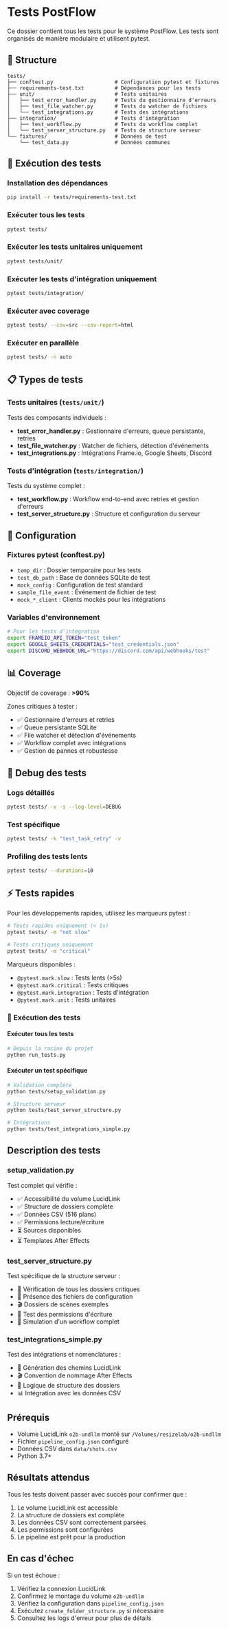 # Tests PostFlow

Ce dossier contient tous les tests pour le système PostFlow. Les tests sont organisés de manière modulaire et utilisent pytest.

## 📁 Structure

```
tests/
├── conftest.py                    # Configuration pytest et fixtures
├── requirements-test.txt          # Dépendances pour les tests
├── unit/                          # Tests unitaires
│   ├── test_error_handler.py      # Tests du gestionnaire d'erreurs
│   ├── test_file_watcher.py       # Tests du watcher de fichiers
│   └── test_integrations.py       # Tests des intégrations
├── integration/                   # Tests d'intégration
│   ├── test_workflow.py           # Tests du workflow complet
│   └── test_server_structure.py   # Tests de structure serveur
└── fixtures/                      # Données de test
    └── test_data.py               # Données communes
```

## 🚀 Exécution des tests

### Installation des dépendances
```bash
pip install -r tests/requirements-test.txt
```

### Exécuter tous les tests
```bash
pytest tests/
```

### Exécuter les tests unitaires uniquement
```bash
pytest tests/unit/
```

### Exécuter les tests d'intégration uniquement
```bash
pytest tests/integration/
```

### Exécuter avec coverage
```bash
pytest tests/ --cov=src --cov-report=html
```

### Exécuter en parallèle
```bash
pytest tests/ -n auto
```

## 📋 Types de tests

### Tests unitaires (`tests/unit/`)
Tests des composants individuels :
- **test_error_handler.py** : Gestionnaire d'erreurs, queue persistante, retries
- **test_file_watcher.py** : Watcher de fichiers, détection d'événements
- **test_integrations.py** : Intégrations Frame.io, Google Sheets, Discord

### Tests d'intégration (`tests/integration/`)
Tests du système complet :
- **test_workflow.py** : Workflow end-to-end avec retries et gestion d'erreurs
- **test_server_structure.py** : Structure et configuration du serveur

## 🔧 Configuration

### Fixtures pytest (conftest.py)
- `temp_dir` : Dossier temporaire pour les tests
- `test_db_path` : Base de données SQLite de test
- `mock_config` : Configuration de test standard
- `sample_file_event` : Événement de fichier de test
- `mock_*_client` : Clients mockés pour les intégrations

### Variables d'environnement
```bash
# Pour les tests d'intégration
export FRAMEIO_API_TOKEN="test_token"
export GOOGLE_SHEETS_CREDENTIALS="test_credentials.json"
export DISCORD_WEBHOOK_URL="https://discord.com/api/webhooks/test"
```

## 📊 Coverage

Objectif de coverage : **>90%**

Zones critiques à tester :
- ✅ Gestionnaire d'erreurs et retries
- ✅ Queue persistante SQLite
- ✅ File watcher et détection d'événements
- ✅ Workflow complet avec intégrations
- ✅ Gestion de pannes et robustesse

## 🐛 Debug des tests

### Logs détaillés
```bash
pytest tests/ -v -s --log-level=DEBUG
```

### Test spécifique
```bash
pytest tests/ -k "test_task_retry" -v
```

### Profiling des tests lents
```bash
pytest tests/ --durations=10
```

## ⚡ Tests rapides

Pour les développements rapides, utilisez les marqueurs pytest :

```bash
# Tests rapides uniquement (< 1s)
pytest tests/ -m "not slow"

# Tests critiques uniquement
pytest tests/ -m "critical"
```

Marqueurs disponibles :
- `@pytest.mark.slow` : Tests lents (>5s)
- `@pytest.mark.critical` : Tests critiques
- `@pytest.mark.integration` : Tests d'intégration
- `@pytest.mark.unit` : Tests unitaires

### 🚀 Exécution des tests

#### Exécuter tous les tests
```bash
# Depuis la racine du projet
python run_tests.py
```

#### Exécuter un test spécifique
```bash
# Validation complète
python tests/setup_validation.py

# Structure serveur
python tests/test_server_structure.py

# Intégrations
python tests/test_integrations_simple.py
```

## Description des tests

### setup_validation.py
Test complet qui vérifie :
- ✅ Accessibilité du volume LucidLink
- ✅ Structure de dossiers complète
- ✅ Données CSV (516 plans)
- ✅ Permissions lecture/écriture
- ⏳ Sources disponibles
- ⏳ Templates After Effects

### test_server_structure.py
Test spécifique de la structure serveur :
- 📁 Vérification de tous les dossiers critiques
- 📄 Présence des fichiers de configuration
- 🎬 Dossiers de scènes exemples
- 🔐 Test des permissions d'écriture
- 🔄 Simulation d'un workflow complet

### test_integrations_simple.py
Test des intégrations et nomenclatures :
- 🔗 Génération des chemins LucidLink
- 🎬 Convention de nommage After Effects
- 📁 Logique de structure des dossiers
- 📊 Intégration avec les données CSV

## Prérequis

- Volume LucidLink `o2b-undllm` monté sur `/Volumes/resizelab/o2b-undllm`
- Fichier `pipeline_config.json` configuré
- Données CSV dans `data/shots.csv`
- Python 3.7+

## Résultats attendus

Tous les tests doivent passer avec succès pour confirmer que :
1. Le volume LucidLink est accessible
2. La structure de dossiers est complète
3. Les données CSV sont correctement parsées
4. Les permissions sont configurées
5. Le pipeline est prêt pour la production

## En cas d'échec

Si un test échoue :
1. Vérifiez la connexion LucidLink
2. Confirmez le montage du volume `o2b-undllm`
3. Vérifiez la configuration dans `pipeline_config.json`
4. Exécutez `create_folder_structure.py` si nécessaire
5. Consultez les logs d'erreur pour plus de détails
